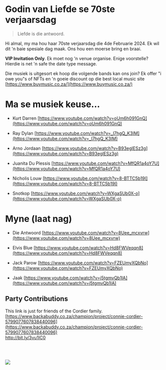# Godin van Liefde se 70ste verjaarsdag

> Liefde is die antwoord.

Hi almal, my ma hou haar 70ste verjaarsdag die 4de Februarie 2024.
Ek wil dit 'n baie spesiale dag maak. Ons hou een moerse bring en braai.

**VIP Invitation Only**. Ek moet nog 'n venue organise. Enige voorstelle? 
Hierdie is net 'n safe the date type message.

Die musiek is uitgesort ek hoop die volgende bands kan ons join?
Ek offer "i owe you"s of NFTs en 'n goeie discount op die best local music site
[https://www.buymusic.co.za/](https://www.buymusic.co.za/)

# Ma se musiek keuse...

* Kurt Darren
[https://www.youtube.com/watch?v=oUm6h091GnQ](https://www.youtube.com/watch?v=oUm6h091GnQ)

* Ray Dylan
[https://www.youtube.com/watch?v=_l7hgQ_K3IM](https://www.youtube.com/watch?v=_l7hgQ_K3IM)

* Arno Jordaan
[https://www.youtube.com/watch?v=B93eglESz3g](https://www.youtube.com/watch?v=B93eglESz3g)

* Juanita Du Plessis
[https://www.youtube.com/watch?v=MfQR1a4oY7U](https://www.youtube.com/watch?v=MfQR1a4oY7U)

* Nicholis Louw
[https://www.youtube.com/watch?v=8-BTTC5b19I](https://www.youtube.com/watch?v=8-BTTC5b19I)

* Snotkop
[https://www.youtube.com/watch?v=WXgaSUb0X-o](https://www.youtube.com/watch?v=WXgaSUb0X-o)


# Myne (laat nag)

* Die Antwoord
[https://www.youtube.com/watch?v=8Uee_mcxvrw](https://www.youtube.com/watch?v=8Uee_mcxvrw)

* Elvis Blue
[https://www.youtube.com/watch?v=Hd8FWVeqqn8](https://www.youtube.com/watch?v=Hd8FWVeqqn8)

* Jack Parow
[https://www.youtube.com/watch?v=FZEUmyXQbNo](https://www.youtube.com/watch?v=FZEUmyXQbNo)

* Jaak
[https://www.youtube.com/watch?v=j5tgmvQb1lA](https://www.youtube.com/watch?v=j5tgmvQb1lA)


## Party Contributions

This link is just for friends of the Cordier family.  
[https://www.backabuddy.co.za/champion/project/connie-cordier-5799077607838440096](https://www.backabuddy.co.za/champion/project/connie-cordier-5799077607838440096)
<br>
<a href="http://bit.ly/3vu1IC0">http://bit.ly/3vu1IC0</a>

<br><br>

<img src="https://louiscordier.com/fin.jpg?blog=20240102">

